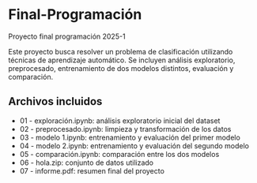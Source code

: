 # Final-Programación
Proyecto final programación 2025-1

Este proyecto busca resolver un problema de clasificación utilizando técnicas de aprendizaje automático. Se incluyen análisis exploratorio, preprocesado, entrenamiento de dos modelos distintos, evaluación y comparación.
## Archivos incluidos

- 01 - exploración.ipynb: análisis exploratorio inicial del dataset
- 02 - preprocesado.ipynb: limpieza y transformación de los datos
- 03 - modelo 1.ipynb: entrenamiento y evaluación del primer modelo
- 04 - modelo 2.ipynb: entrenamiento y evaluación del segundo modelo
- 05 - comparación.ipynb: comparación entre los dos modelos
- 06 - hola.zip: conjunto de datos utilizado
- 07 - informe.pdf: resumen final del proyecto
